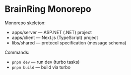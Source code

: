 # BrainRing Monorepo

Monorepo skeleton:

- apps/server — ASP.NET (.NET) project
- apps/client — Next.js (TypeScript) project
- libs/shared — protocol specification (message schema)

Commands:

- `pnpm dev` — run dev (turbo tasks)
- `pnpm build` — build via turbo
